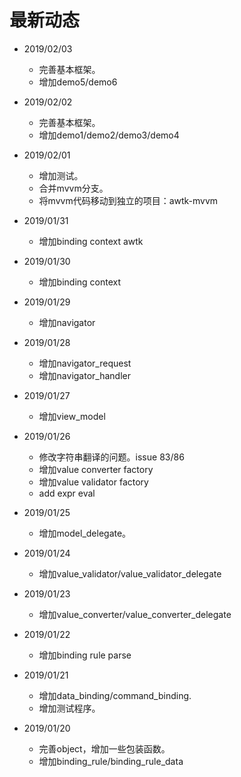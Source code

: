 # 最新动态
* 2019/02/03
  * 完善基本框架。
  * 增加demo5/demo6

* 2019/02/02
  * 完善基本框架。
  * 增加demo1/demo2/demo3/demo4

* 2019/02/01
  * 增加测试。
  * 合并mvvm分支。
  * 将mvvm代码移动到独立的项目：awtk-mvvm

* 2019/01/31
  * 增加binding context awtk

* 2019/01/30
  * 增加binding context
  
* 2019/01/29
  * 增加navigator

* 2019/01/28
  * 增加navigator\_request
  * 增加navigator\_handler

* 2019/01/27
  * 增加view\_model

* 2019/01/26
  * 修改字符串翻译的问题。issue 83/86
  * 增加value converter factory
  * 增加value validator factory
  * add expr eval

* 2019/01/25
  * 增加model\_delegate。

* 2019/01/24
  * 增加value\_validator/value\_validator\_delegate

* 2019/01/23
  * 增加value\_converter/value\_converter\_delegate

* 2019/01/22
  * 增加binding rule parse

* 2019/01/21
  * 增加data\_binding/command\_binding.
  * 增加测试程序。

* 2019/01/20
  * 完善object，增加一些包装函数。
  * 增加binding\_rule/binding\_rule\_data
